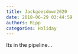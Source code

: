 ```yaml
---
title: Jackgoesdown2020
date: 2018-06-29 03:44:59
authors: Ripp
categories: Holiday
---
```


 Its in the pipeline...